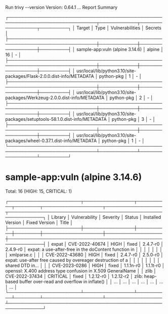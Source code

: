 Run trivy --version
Version: 0.64.1
...
Report Summary

┌──────────────────────────────────────────────────────────────────────────────┬────────────┬─────────────────┬─────────┐
│                                    Target                                    │    Type    │ Vulnerabilities │ Secrets │
├──────────────────────────────────────────────────────────────────────────────┼────────────┼─────────────────┼─────────┤
│ sample-app:vuln (alpine 3.14.6)                                              │   alpine   │       16        │    -    │
├──────────────────────────────────────────────────────────────────────────────┼────────────┼─────────────────┼─────────┤
│ usr/local/lib/python3.10/site-packages/Flask-2.0.0.dist-info/METADATA        │ python-pkg │        1        │    -    │
├──────────────────────────────────────────────────────────────────────────────┼────────────┼─────────────────┼─────────┤
│ usr/local/lib/python3.10/site-packages/Werkzeug-2.0.0.dist-info/METADATA     │ python-pkg │        2        │    -    │
├──────────────────────────────────────────────────────────────────────────────┼────────────┼─────────────────┼─────────┤
│ usr/local/lib/python3.10/site-packages/setuptools-58.1.0.dist-info/METADATA  │ python-pkg │        3        │    -    │
├──────────────────────────────────────────────────────────────────────────────┼────────────┼─────────────────┼─────────┤
│ usr/local/lib/python3.10/site-packages/wheel-0.37.1.dist-info/METADATA       │ python-pkg │        1        │    -    │
└──────────────────────────────────────────────────────────────────────────────┴────────────┴─────────────────┴─────────┘

sample-app:vuln (alpine 3.14.6)
===============================
Total: 16 (HIGH: 15, CRITICAL: 1)

┌───────────────────────┬────────────────┬──────────┬────────┬───────────────────┬──────────────────┬─────────────────────────────────────────────────────────────┐
│        Library        │ Vulnerability  │ Severity │ Status │ Installed Version │  Fixed Version   │                            Title                            │
├───────────────────────┼────────────────┼──────────┼────────┼───────────────────┼──────────────────┼─────────────────────────────────────────────────────────────┤
│ expat                 │ CVE-2022-40674 │ HIGH     │ fixed  │ 2.4.7-r0          │ 2.4.9-r0         │ expat: a use-after-free in the doContent function in        │
│                       │                │          │        │                   │                  │ xmlparse.c                                                  │
│                       │ CVE-2022-43680 │ HIGH     │ fixed  │ 2.4.7-r0          │ 2.5.0-r0         │ expat: use-after free caused by overeager destruction of a  │
│                       │                │          │        │                   │                  │ shared DTD in...                                            │
│                       │ CVE-2023-0286 │ HIGH     │ fixed  │ 1.1.1n-r0         │ 1.1.1t-r0        │ openssl: X.400 address type confusion in X.509 GeneralName  │
│ zlib                  │ CVE-2022-37434 │ CRITICAL │ fixed  │ 1.2.12-r0         │ 1.2.12-r2        │ zlib: heap-based buffer over-read and overflow in inflate() │
│ ...                   │ ...            │ ...      │ ...    │ ...               │ ...              │ ...                                                         │
└───────────────────────┴────────────────┴──────────┴────────┴───────────────────┴──────────────────┴─────────────────────────────────────────────────────────────┘
